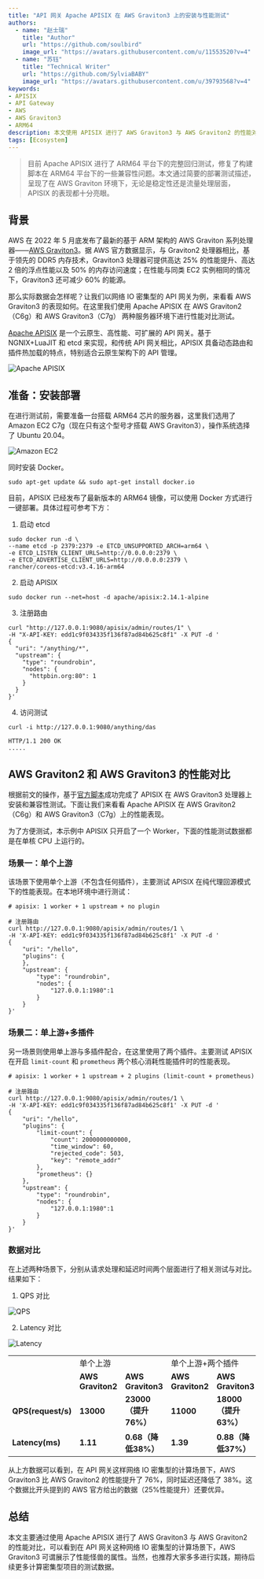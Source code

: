 ```yaml
---
title: "API 网关 Apache APISIX 在 AWS Graviton3 上的安装与性能测试"
authors:
  - name: "赵士瑞"
    title: "Author"
    url: "https://github.com/soulbird"
    image_url: "https://avatars.githubusercontent.com/u/11553520?v=4"
  - name: "苏钰"
    title: "Technical Writer"
    url: "https://github.com/SylviaBABY"
    image_url: "https://avatars.githubusercontent.com/u/39793568?v=4"
keywords: 
- APISIX
- API Gateway
- AWS
- AWS Graviton3
- ARM64
description: 本文使用 APISIX 进行了 AWS Graviton3 与 AWS Graviton2 的性能对比，在 API 网关这种网络 IO 密集型的计算场景下，AWS Graviton3 可谓展示了性能怪兽的属性。
tags: [Ecosystem]
---
```


> 目前 Apache APISIX 进行了 ARM64 平台下的完整回归测试，修复了构建脚本在 ARM64 平台下的一些兼容性问题。本文通过简要的部署测试描述，呈现了在 AWS Graviton 环境下，无论是稳定性还是流量处理层面，APISIX 的表现都十分亮眼。

<!--truncate-->

## 背景

AWS 在 2022 年 5 月底发布了最新的基于 ARM 架构的 AWS Graviton 系列处理器——[AWS Graviton3](https://aws.amazon.com/cn/blogs/aws/new-amazon-ec2-c7g-instances-powered-by-aws-graviton3-processors/)。据 AWS 官方数据显示，与 Graviton2 处理器相比，基于领先的 DDR5 内存技术，Graviton3 处理器可提供高达 25% 的性能提升、高达 2 倍的浮点性能以及 50% 的内存访问速度；在性能与同类 EC2 实例相同的情况下，Graviton3 还可减少 60% 的能源。

那么实际数据会怎样呢？让我们以网络 IO 密集型的 API 网关为例，来看看 AWS Graviton3 的表现如何。在这里我们使用 Apache APISIX 在 AWS Graviton2（C6g）和 AWS Graviton3（C7g） 两种服务器环境下进行性能对比测试。

[Apache APISIX](https://github.com/apache/apisix) 是一个云原生、高性能、可扩展的 API 网关。基于 NGNIX+LuaJIT 和 etcd 来实现，和传统 API 网关相比，APISIX 具备动态路由和插件热加载的特点，特别适合云原生架构下的 API 管理。

![Apache APISIX](https://user-images.githubusercontent.com/39793568/172329936-774992c0-070b-48d0-be8b-33abbd6a4f78.png)

## 准备：安装部署

在进行测试前，需要准备一台搭载 ARM64 芯片的服务器，这里我们选用了 Amazon EC2 C7g（现在只有这个型号才搭载 AWS Graviton3），操作系统选择了 Ubuntu 20.04。

![Amazon EC2](https://user-images.githubusercontent.com/39793568/172340229-caf59d9c-cba2-4c95-a892-ef7cf29a0436.png)

同时安装 Docker。

```shell
sudo apt-get update && sudo apt-get install docker.io
```

目前，APISIX 已经发布了最新版本的 ARM64 镜像，可以使用 Docker 方式进行一键部署。具体过程可参考下方：

1. 启动 etcd

```shell
sudo docker run -d \
--name etcd -p 2379:2379 -e ETCD_UNSUPPORTED_ARCH=arm64 \
-e ETCD_LISTEN_CLIENT_URLS=http://0.0.0.0:2379 \
-e ETCD_ADVERTISE_CLIENT_URLS=http://0.0.0.0:2379 \
rancher/coreos-etcd:v3.4.16-arm64
```

2. 启动 APISIX

```
sudo docker run --net=host -d apache/apisix:2.14.1-alpine
```

3. 注册路由

```
curl "http://127.0.0.1:9080/apisix/admin/routes/1" \
-H "X-API-KEY: edd1c9f034335f136f87ad84b625c8f1" -X PUT -d '
{
  "uri": "/anything/*",
  "upstream": {
    "type": "roundrobin",
    "nodes": {
      "httpbin.org:80": 1
    }
  }
}'
```

4. 访问测试

```shell
curl -i http://127.0.0.1:9080/anything/das
```

```shell
HTTP/1.1 200 OK
.....
```

## AWS Graviton2 和 AWS Graviton3 的性能对比

根据前文的操作，基于[官方脚本](https://github.com/apache/apisix/blob/master/benchmark/run.sh)成功完成了 APISIX 在 AWS Graviton3 处理器上安装和兼容性测试。下面让我们来看看 Apache APISIX 在 AWS Graviton2（C6g）和 AWS Graviton3（C7g）上的性能表现。

为了方便测试，本示例中 APISIX 只开启了一个 Worker，下面的性能测试数据都是在单核 CPU 上运行的。

### 场景一：单个上游

该场景下使用单个上游（不包含任何插件），主要测试 APISIX 在纯代理回源模式下的性能表现。在本地环境中进行测试：

```shell
# apisix: 1 worker + 1 upstream + no plugin

# 注册路由
curl http://127.0.0.1:9080/apisix/admin/routes/1 \
-H 'X-API-KEY: edd1c9f034335f136f87ad84b625c8f1' -X PUT -d '
{
    "uri": "/hello",
    "plugins": {
    },
    "upstream": {
        "type": "roundrobin",
        "nodes": {
            "127.0.0.1:1980":1
        }
    }
}'
```

### 场景二：单上游+多插件

另一场景则使用单上游与多插件配合，在这里使用了两个插件。主要测试 APISIX 在开启 `limit-count` 和 `prometheus` 两个核心消耗性能插件时的性能表现。

```shell
# apisix: 1 worker + 1 upstream + 2 plugins (limit-count + prometheus)

# 注册路由
curl http://127.0.0.1:9080/apisix/admin/routes/1 \
-H 'X-API-KEY: edd1c9f034335f136f87ad84b625c8f1' -X PUT -d '
{
    "uri": "/hello",
    "plugins": {
        "limit-count": {
            "count": 2000000000000,
            "time_window": 60,
            "rejected_code": 503,
            "key": "remote_addr"
        },
        "prometheus": {}
    },
    "upstream": {
        "type": "roundrobin",
        "nodes": {
            "127.0.0.1:1980":1
        }
    }
}'
```

### 数据对比

在上述两种场景下，分别从请求处理和延迟时间两个层面进行了相关测试与对比。结果如下：

1. QPS 对比

![QPS](https://user-images.githubusercontent.com/39793568/172340965-625d00b4-a97e-4f88-a1bc-fdfded5e9921.png)

2. Latency 对比

![Latency](https://user-images.githubusercontent.com/39793568/172341233-797008d5-6287-41a1-86bb-dfaaed3d1589.png)

<table>
    <tr>
        <td><b>  </b></td>
        <td colspan="2">单个上游</td>
        <td colspan="2">单个上游+两个插件</td>
    </tr>
    <tr>
        <td><b>  </b></td>
        <td><b>AWS Graviton2</b></td>
        <td><b>AWS Graviton3</b></td>
        <td><b>AWS Graviton2</b></td>
        <td><b>AWS Graviton3</b></td>
    </tr>
    <tr>
        <td><b>QPS(request/s)</b></td>
        <td><b>13000</b></td>
        <td><b>23000（提升76%）</b></td>
        <td><b>11000</b></td>
        <td><b>18000（提升63%）</b></td>
    </tr>
    <tr>
        <td><b>Latency(ms)</b></td>
        <td><b>1.11</b></td>
        <td><b>0.68（降低38%）</b></td>
        <td><b>1.39</b></td>
        <td><b>0.88（降低37%）</b></td>
    </tr>
    </table>

从上方数据可以看到，在 API 网关这样网络 IO 密集型的计算场景下，AWS Graviton3 比 AWS Graviton2 的性能提升了 76%，同时延迟还降低了 38%。这个数据比开头提到的 AWS 官方给出的数据（25%性能提升）还要优异。

## 总结

本文主要通过使用 Apache APISIX 进行了 AWS Graviton3 与 AWS Graviton2 的性能对比，可以看到在 API 网关这种网络 IO 密集型的计算场景下，AWS Graviton3 可谓展示了性能怪兽的属性。当然，也推荐大家多多进行实践，期待后续更多计算密集型项目的测试数据。
